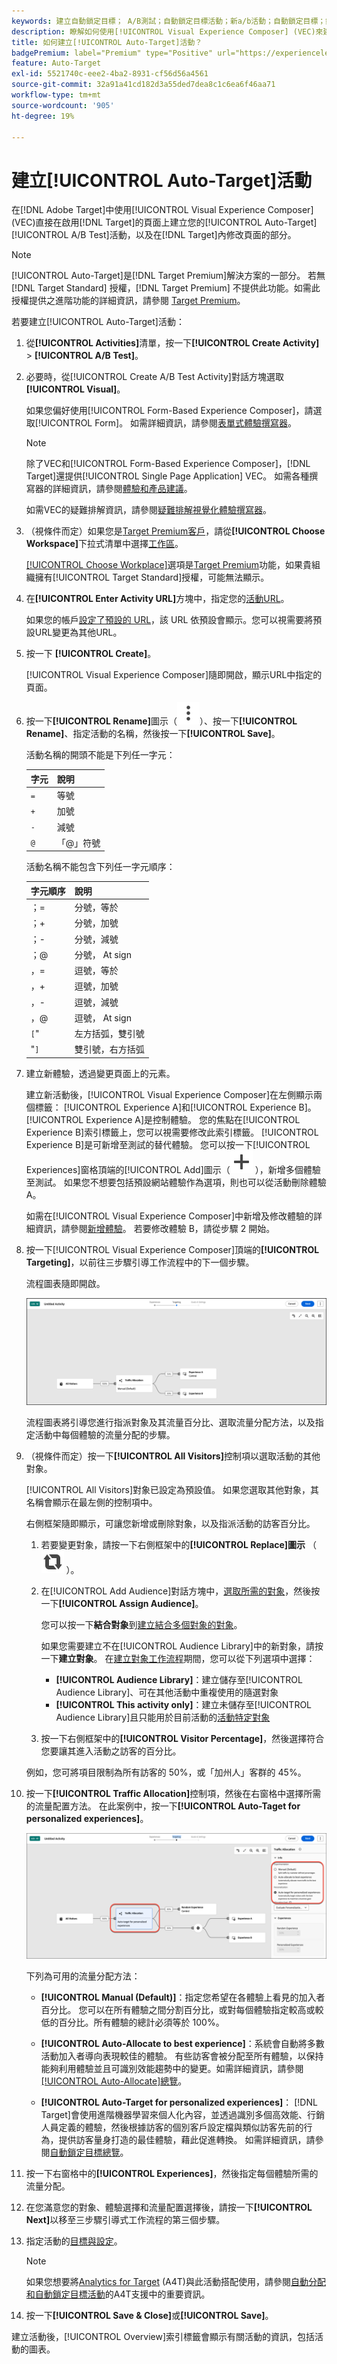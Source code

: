 ```yaml
---
keywords: 建立自動鎖定目標； A/B測試；自動鎖定目標活動；新a/b活動；自動鎖定目標；針對個人化體驗自動鎖定目標；個人化；最佳化
description: 瞭解如何使用[!UICONTROL Visual Experience Composer] (VEC)來建立[!UICONTROL Auto-Target] A/B測試活動。
title: 如何建立[!UICONTROL Auto-Target]活動？
badgePremium: label="Premium" type="Positive" url="https://experienceleague.adobe.com/docs/target/using/introduction/intro.html?lang=zh-Hant#premium newtab=true" tooltip="檢視Target Premium包含的內容。"
feature: Auto-Target
exl-id: 5521740c-eee2-4ba2-8931-cf56d56a4561
source-git-commit: 32a91a41cd182d3a55ded7dea8c1c6ea6f46aa71
workflow-type: tm+mt
source-wordcount: '905'
ht-degree: 19%

---
```


# 建立[!UICONTROL Auto-Target]活動

在[!DNL Adobe Target]中使用[!UICONTROL Visual Experience Composer] (VEC)直接在啟用[!DNL Target]的頁面上建立您的[!UICONTROL Auto-Target] [!UICONTROL A/B Test]活動，以及在[!DNL Target]內修改頁面的部分。

>[!NOTE]
>
>[!UICONTROL Auto-Target]是[!DNL Target Premium]解決方案的一部分。 若無 [!DNL Target Standard] 授權，[!DNL Target Premium] 不提供此功能。如需此授權提供之進階功能的詳細資訊，請參閱 [Target Premium](/help/main/c-intro/intro.md)。

若要建立[!UICONTROL Auto-Target]活動：

1. 從&#x200B;**[!UICONTROL Activities]**&#x200B;清單，按一下&#x200B;**[!UICONTROL Create Activity]** > **[!UICONTROL A/B Test]**。

1. 必要時，從[!UICONTROL Create A/B Test Activity]對話方塊選取&#x200B;**[!UICONTROL Visual]**。

   如果您偏好使用[!UICONTROL Form-Based Experience Composer]，請選取[!UICONTROL Form]。 如需詳細資訊，請參閱[表單式體驗撰寫器](/help/main/c-experiences/form-experience-composer.md)。

   >[!NOTE]
   >
   >除了VEC和[!UICONTROL Form-Based Experience Composer]，[!DNL Target]還提供[!UICONTROL Single Page Application] VEC。 如需各種撰寫器的詳細資訊，請參閱[體驗和產品建議](/help/main/c-experiences/experiences.md)。
   >
   >如需VEC的疑難排解資訊，請參閱[疑難排解視覺化體驗撰寫器](/help/main/c-experiences/c-visual-experience-composer/r-troubleshoot-composer/troubleshoot-composer.md)。

1. （視條件而定）如果您是[Target Premium客戶](/help/main/c-intro/intro.md#premium)，請從&#x200B;**[!UICONTROL Choose Workspace]**&#x200B;下拉式清單中選擇[工作區](/help/main/administrating-target/c-user-management/property-channel/property-channel.md)。

   [[!UICONTROL Choose Workplace]](/help/main/administrating-target/c-user-management/property-channel/property-channel.md)選項是[Target Premium](/help/main/c-intro/intro.md)功能，如果貴組織擁有[!UICONTROL Target Standard]授權，可能無法顯示。

1. 在&#x200B;**[!UICONTROL Enter Activity URL]**&#x200B;方塊中，指定您的[活動URL](/help/main/c-activities/t-test-ab/t-test-create-ab/ab-activity-url.md)。

   如果您的帳戶[設定了預設的 URL](/help/main/administrating-target/visual-experience-composer-set-up.md)，該 URL 依預設會顯示。您可以視需要將預設URL變更為其他URL。

1. 按一下 **[!UICONTROL Create]**。

   [!UICONTROL Visual Experience Composer]隨即開啟，顯示URL中指定的頁面。

1. 按一下&#x200B;**[!UICONTROL Rename]**&#x200B;圖示（![重新命名圖示](/help/main/assets/icons/MoreSmallListVert.svg)）、按一下&#x200B;**[!UICONTROL Rename]**、指定活動的名稱，然後按一下&#x200B;**[!UICONTROL Save]**。

   活動名稱的開頭不能是下列任一字元：

   | 字元 | 說明 |
   |--- |--- |
   | `=` | 等號 |
   | `+` | 加號 |
   | `-` | 減號 |
   | `@` | 「@」符號 |

   活動名稱不能包含下列任一字元順序：

   | 字元順序 | 說明 |
   |--- |--- |
   | ；= | 分號，等於 |
   | ；+ | 分號，加號 |
   | ；- | 分號，減號 |
   | ；@ | 分號， At sign |
   | ，= | 逗號，等於 |
   | ，+ | 逗號，加號 |
   | ，- | 逗號，減號 |
   | ，@ | 逗號， At sign |
   | `[`&quot; | 左方括弧，雙引號 |
   | &quot;`]` | 雙引號，右方括弧 |

1. 建立新體驗，透過變更頁面上的元素。

   建立新活動後，[!UICONTROL Visual Experience Composer]在左側顯示兩個標籤： [!UICONTROL Experience A]和[!UICONTROL Experience B]。 [!UICONTROL Experience A]是控制體驗。 您的焦點在[!UICONTROL Experience B]索引標籤上，您可以視需要修改此索引標籤。 [!UICONTROL Experience B]是可新增至測試的替代體驗。 您可以按一下[!UICONTROL Experiences]窗格頂端的[!UICONTROL Add]圖示（![新增圖示](/help/main/assets/icons/Add.svg) ），新增多個體驗至測試。 如果您不想要包括預設網站體驗作為選項，則也可以從活動刪除體驗 A。

   如需在[!UICONTROL Visual Experience Composer]中新增及修改體驗的詳細資訊，請參閱[新增體驗](/help/main/c-activities/t-test-ab/t-test-create-ab/ab-add-experience.md#task_454646F2895242D3B92DC395A0CE1A00)。 若要修改體驗 B，請從步驟 2 開始。

1. 按一下[!UICONTROL Visual Experience Composer]頂端的&#x200B;**[!UICONTROL Targeting]**，以前往三步驟引導工作流程中的下一個步驟。

   流程圖表隨即開啟。

   ![A/B 測試鎖定目標步驟](/help/main/c-activities/t-test-ab/t-test-create-ab/assets/ab_flow-new-ui.png)

   流程圖表將引導您進行指派對象及其流量百分比、選取流量分配方法，以及指定活動中每個體驗的流量分配的步驟。

1. （視條件而定）按一下&#x200B;**[!UICONTROL All Visitors]**&#x200B;控制項以選取活動的其他對象。

   [!UICONTROL All Visitors]對象已設定為預設值。 如果您選取其他對象，其名稱會顯示在最左側的控制項中。

   右側框架隨即顯示，可讓您新增或刪除對象，以及指派活動的訪客百分比。

   1. 若要變更對象，請按一下右側框架中的&#x200B;**[!UICONTROL Replace]圖示** （ ![取代圖示](/help/main/assets/icons/Retweet.svg) ）。
   1. 在[!UICONTROL Add Audience]對話方塊中，[選取所需的對象](/help/main/c-activities/t-test-ab/t-test-create-ab/ab-audience.md)，然後按一下&#x200B;**[!UICONTROL Assign Audience]**。

      您可以按一下&#x200B;**結合對象**&#x200B;到[建立結合多個對象的對象](/help/main/c-target/combining-multiple-audiences.md)。

      如果您需要建立不在[!UICONTROL Audience Library]中的新對象，請按一下&#x200B;**建立對象**。 在[建立對象工作流程](/help/main/c-target/c-audiences/audiences.md)期間，您可以從下列選項中選擇：

      * **[!UICONTROL Audience Library]**：建立儲存至[!UICONTROL Audience Library]、可在其他活動中重複使用的隨選對象
      * **[!UICONTROL This activity only]**：建立未儲存至[!UICONTROL Audience Library]且只能用於目前活動的[活動特定對象](/help/main/c-target/creating-activity-only-audience.md)

   1. 按一下右側框架中的&#x200B;**[!UICONTROL Visitor Percentage]**，然後選擇符合您要讓其進入活動之訪客的百分比。

   例如，您可將項目限制為所有訪客的 50%，或「加州人」客群的 45%。

1. 按一下&#x200B;**[!UICONTROL Traffic Allocation]**&#x200B;控制項，然後在右窗格中選擇所需的流量配置方法。 在此案例中，按一下&#x200B;**[!UICONTROL Auto-Taget for personalized experiences]**。

   ![流量分配方法設定](/help/main/c-activities/assets/auto-target.png)

   下列為可用的流量分配方法：

   * **[!UICONTROL Manual (Default)]**：指定您希望在各體驗上看見的加入者百分比。 您可以在所有體驗之間分割百分比，或對每個體驗指定較高或較低的百分比。所有體驗的總計必須等於 100%。

   * **[!UICONTROL Auto-Allocate to best experience]**：系統會自動將多數活動加入者導向表現較佳的體驗。 有些訪客會被分配至所有體驗，以保持能夠利用體驗並且可識別效能趨勢中的變更。如需詳細資訊，請參閱[[!UICONTROL Auto-Allocate]總覽](/help/main/c-activities/automated-traffic-allocation/automated-traffic-allocation.md#concept_A1407678796B4C569E94CBA8A9F7F5D4)。

   * **[!UICONTROL Auto-Target for personalized experiences]**： [!DNL Target]會使用進階機器學習來個人化內容，並透過識別多個高效能、行銷人員定義的體驗，然後根據訪客的個別客戶設定檔與類似訪客先前的行為，提供訪客量身打造的最佳體驗，藉此促進轉換。 如需詳細資訊，請參閱[自動鎖定目標總覽](/help/main/c-activities/auto-target/auto-target-to-optimize.md)。

1. 按一下右窗格中的&#x200B;**[!UICONTROL Experiences]**，然後指定每個體驗所需的流量分配。

1. 在您滿意您的對象、體驗選擇和流量配置選擇後，請按一下&#x200B;**[!UICONTROL Next]**&#x200B;以移至三步驟引導式工作流程的第三個步驟。

1. 指定活動的[目標與設定](/help/main/c-activities/t-test-ab/t-test-create-ab/ab-goals-and-settings.md)。

   >[!NOTE]
   >
   >如果您想要將[Analytics for Target](/help/main/c-integrating-target-with-mac/a4t/a4t.md) (A4T)與此活動搭配使用，請參閱[自動分配和自動鎖定目標活動](/help/main/c-integrating-target-with-mac/a4t/a4t-at-aa.md)的A4T支援中的重要資訊。

1. 按一下&#x200B;**[!UICONTROL Save & Close]**&#x200B;或&#x200B;**[!UICONTROL Save]**。

建立活動後，[!UICONTROL Overview]索引標籤會顯示有關活動的資訊，包括活動的圖表。
